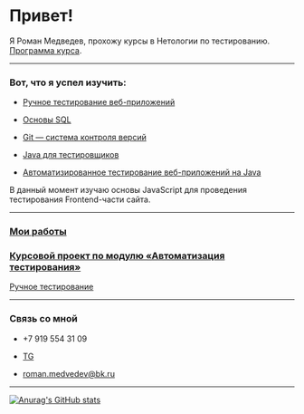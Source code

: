 # Привет!
Я Роман Медведев, прохожу курсы в Нетологии по тестированию. [Программа курса](https://netology.ru/programs/qa-middle#/lessons).
***
### Вот, что я успел изучить:

* [Ручное тестирование веб-приложений](https://drive.google.com/file/d/15Qj44OAhy159PKRVAJeruJ-D6UKCT8AB/view?usp=sharing)

* [Основы SQL](https://drive.google.com/file/d/1BumzOQ8KwDZ-qptL-XLe2mLfgqrkEc_B/view?usp=sharing)

* [Git — система контроля версий](https://drive.google.com/file/d/1jzpeY6Eso97nsLaQpe47vY6zTy86QCSu/view?usp=sharing)

* [Java для тестировщиков](https://drive.google.com/file/d/1LKID9Twtxnux1OMbEQjHID1WDydsTxQj/view?usp=sharing)

* [Автоматизированное
тестирование веб-приложений на
Java](https://drive.google.com/file/d/1xqUAYza1OMyUhjXYrVxTsseDBNLdYzgp/view?usp=sharing)
 
В данный момент изучаю основы JavaScript для проведения тестирования Frontend-части сайта.

***
### [Мои работы](https://github.com/RomanKZN?tab=repositories)
### [Курсовой проект по модулю «Автоматизация тестирования»](https://github.com/RomanKZN/CourseProjectOnAutomation)

[Ручное тестирование](https://drive.google.com/drive/folders/1xaykNN44KpBSrH6br3SKy6oa-Lqeoxz2?usp=sharing)

***


### Связь со мной

* +7 919 554 31 09

* [TG](https://t.me/Roman_Med)

 * <a href="mailto:roman.medvedev@bk.ru">roman.medvedev@bk.ru</a>

***

[![Anurag's GitHub stats](https://github-readme-stats.vercel.app/api?username=RomanKZN&show_icons=true)](https://github.com/anuraghazra/github-readme-stats)